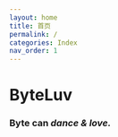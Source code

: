 ```yaml
---
layout: home
title: 首页
permalink: /
categories: Index
nav_order: 1
---
```


# **ByteLuv**





### **Byte can _dance & love._**

